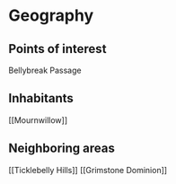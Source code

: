 # Geography
## Points of interest
Bellybreak Passage
## Inhabitants
[[Mournwillow]]
## Neighboring areas
[[Ticklebelly Hills]]
[[Grimstone Dominion]]